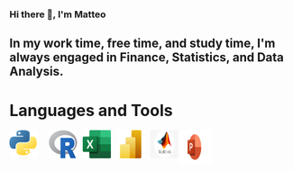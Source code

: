 ### Hi there 👋, I'm Matteo

## In my work time, free time, and study time, I'm always engaged in Finance, Statistics, and Data Analysis.

# Languages and Tools
<!DOCTYPE html>
<html lang="en">
<head>
    <meta charset="UTF-8">
    <meta name="viewport" content="width=device-width, initial-scale=1.0">
</head>
<body>

<div style="display: flex;">
    <img src="./logos/py.png" alt="Image1" width="50" height="50" style="margin-right: 20px;">
    <img src="./logos/R.png" alt="Image2" width="50" height="50" style="margin-right: 10px;">
    <img src="./logos/excel.png" alt="Image3" width="50" height="50" style="margin-right: 10px;">
    <img src="./logos/powerbi.png" alt="Image4" width="50" height="50" style="margin-right: 10px;">
    <img src="./logos/matlab.png" alt="Image5" width="50" height="50">
    <img src="./logos/pp.png" alt="Image5" width="60" height="60">
</div>

</body>
</html>
<!--
**feematteo/feematteo** is a ✨ _special_ ✨ repository because its `README.md` (this file) appears on your GitHub profile.

Here are some ideas to get you started:

- 🔭 I’m currently working on ...
- 🌱 I’m currently learning ...
- 👯 I’m looking to collaborate on ...
- 🤔 I’m looking for help with ...
- 💬 Ask me about ...
- 📫 How to reach me: ...
- 😄 Pronouns: ...
- ⚡ Fun fact: ...
-->
